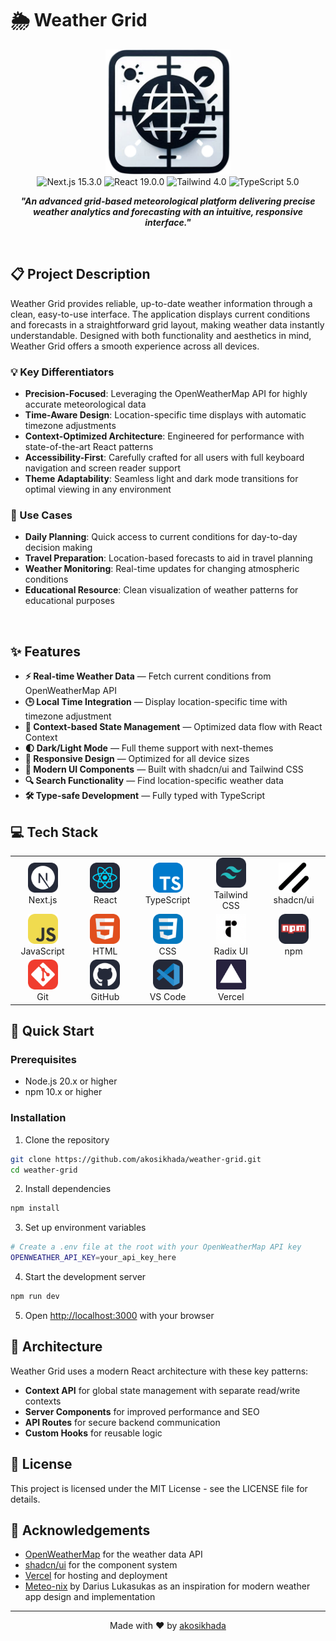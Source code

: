 # 🌦️ Weather Grid

<div align="center">
  <img src="./public/logo.png" alt="Weather Grid Logo" width="200" height="200" />
</div>

<div align="center">
  <img src="https://img.shields.io/badge/Next.js-15.3.0-black?style=for-the-badge&logo=next.js" alt="Next.js 15.3.0" />
  <img src="https://img.shields.io/badge/React-19.0.0-blue?style=for-the-badge&logo=react" alt="React 19.0.0" />
  <img src="https://img.shields.io/badge/Tailwind-4.0-38B2AC?style=for-the-badge&logo=tailwind-css" alt="Tailwind 4.0" />
  <img src="https://img.shields.io/badge/TypeScript-5.0-3178C6?style=for-the-badge&logo=typescript" alt="TypeScript 5.0" />
</div>

<p align="center">
  <b><i>"An advanced grid-based meteorological platform delivering precise weather analytics and forecasting with an intuitive, responsive interface."</i></b>
</p>

<br />

## 📋 Project Description

Weather Grid provides reliable, up-to-date weather information through a clean, easy-to-use interface. The application displays current conditions and forecasts in a straightforward grid layout, making weather data instantly understandable. Designed with both functionality and aesthetics in mind, Weather Grid offers a smooth experience across all devices.

### 💡 Key Differentiators

- **Precision-Focused**: Leveraging the OpenWeatherMap API for highly accurate meteorological data
- **Time-Aware Design**: Location-specific time displays with automatic timezone adjustments
- **Context-Optimized Architecture**: Engineered for performance with state-of-the-art React patterns
- **Accessibility-First**: Carefully crafted for all users with full keyboard navigation and screen reader support
- **Theme Adaptability**: Seamless light and dark mode transitions for optimal viewing in any environment

### 🎯 Use Cases

- **Daily Planning**: Quick access to current conditions for day-to-day decision making
- **Travel Preparation**: Location-based forecasts to aid in travel planning
- **Weather Monitoring**: Real-time updates for changing atmospheric conditions
- **Educational Resource**: Clean visualization of weather patterns for educational purposes

<br />

## ✨ Features

- **⚡️ Real-time Weather Data** — Fetch current conditions from OpenWeatherMap API
- **🕒 Local Time Integration** — Display location-specific time with timezone adjustment
- **🔄 Context-based State Management** — Optimized data flow with React Context
- **🌓 Dark/Light Mode** — Full theme support with next-themes
- **📱 Responsive Design** — Optimized for all device sizes
- **🎨 Modern UI Components** — Built with shadcn/ui and Tailwind CSS
- **🔍 Search Functionality** — Find location-specific weather data
- **🛠️ Type-safe Development** — Fully typed with TypeScript

## 💻 Tech Stack

<div align="center">
  <table>
    <tr>
      <td align="center" width="96">
        <img src="./public/icons/next.png" width="48" height="48" alt="Next.js" />
        <br />Next.js
      </td>
      <td align="center" width="96">
        <img src="./public/icons/react.png" width="48" height="48" alt="React" />
        <br />React
      </td>
      <td align="center" width="96">
        <img src="./public/icons/ts.png" width="48" height="48" alt="TypeScript" />
        <br />TypeScript
      </td>
      <td align="center" width="96">
        <img src="./public/icons/tailwind.png" width="48" height="48" alt="Tailwind" />
        <br />Tailwind CSS
      </td>
      <td align="center" width="96">
        <img src="./public/icons/shadcn.png" width="48" height="48" alt="shadcn/ui" />
        <br />shadcn/ui
      </td>
    </tr>
    <tr>
      <td align="center" width="96">
        <img src="./public/icons/js.png" width="48" height="48" alt="JavaScript" />
        <br />JavaScript
      </td>
      <td align="center" width="96">
        <img src="./public/icons/html.png" width="48" height="48" alt="HTML" />
        <br />HTML
      </td>
      <td align="center" width="96">
        <img src="./public/icons/css.png" width="48" height="48" alt="CSS" />
        <br />CSS
      </td>
      <td align="center" width="96">
        <img src="./public/icons/radix.png" width="48" height="48" alt="Radix UI" />
        <br />Radix UI
      </td>
      <td align="center" width="96">
        <img src="./public/icons/npm.png" width="48" height="48" alt="npm" />
        <br />npm
      </td>
    </tr>
    <tr>
      <td align="center" width="96">
        <img src="./public/icons/git.png" width="48" height="48" alt="Git" />
        <br />Git
      </td>
      <td align="center" width="96">
        <img src="./public/icons/github.png" width="48" height="48" alt="GitHub" />
        <br />GitHub
      </td>
      <td align="center" width="96">
        <img src="./public/icons/vscode.png" width="48" height="48" alt="VS Code" />
        <br />VS Code
      </td>
      <td align="center" width="96">
        <img src="./public/icons/vercel.png" width="48" height="48" alt="Vercel" />
        <br />Vercel
      </td>
      <td align="center" width="96"></td>
    </tr>
  </table>
</div>

## 🚀 Quick Start

### Prerequisites

- Node.js 20.x or higher
- npm 10.x or higher

### Installation

1. Clone the repository

```bash
git clone https://github.com/akosikhada/weather-grid.git
cd weather-grid
```

2. Install dependencies

```bash
npm install
```

3. Set up environment variables

```bash
# Create a .env file at the root with your OpenWeatherMap API key
OPENWEATHER_API_KEY=your_api_key_here
```

4. Start the development server

```bash
npm run dev
```

5. Open [http://localhost:3000](http://localhost:3000) with your browser

## 🧩 Architecture

Weather Grid uses a modern React architecture with these key patterns:

- **Context API** for global state management with separate read/write contexts
- **Server Components** for improved performance and SEO
- **API Routes** for secure backend communication
- **Custom Hooks** for reusable logic

## 📄 License

This project is licensed under the MIT License - see the LICENSE file for details.

## 🙏 Acknowledgements

- [OpenWeatherMap](https://openweathermap.org/) for the weather data API
- [shadcn/ui](https://ui.shadcn.com/) for the component system
- [Vercel](https://vercel.com/) for hosting and deployment
- [Meteo-nix](https://github.com/DariusLukasukas/nextjs-weather-app) by Darius Lukasukas as an inspiration for modern weather app design and implementation

---

<p align="center">
  Made with ❤️ by <a href="https://github.com/akosikhada">akosikhada</a>
</p>
